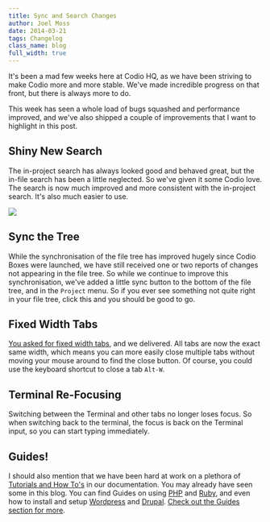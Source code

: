 ```yaml
---
title: Sync and Search Changes
author: Joel Moss
date: 2014-03-21
tags: Changelog
class_name: blog
full_width: true
---
```


It's been a mad few weeks here at Codio HQ, as we have been striving to make Codio more and more stable. We've made incredible progress on that front, but there is always more to do.

This week has seen a whole load of bugs squashed and performance improved, and we've also shipped a couple of improvements that I want to highlight in this post.

## Shiny New Search

The in-project search has always looked good and behaved great, but the in-file search has been a little neglected. So we've given it some Codio love. The search is now much improved and more consistent with the in-project search. It's also much easier to use.

![](blog/search.png)

## Sync the Tree

While the synchronisation of the file tree has improved hugely since Codio Boxes were launched, we have still received one or two reports of changes not appearing in the file tree. So while we continue to improve this synchronisation, we've added a little sync button to the bottom of the file tree, and in the `Project` menu. So if you ever see something not quite right in your file tree, click this and you should be good to go.

## Fixed Width Tabs

[You asked for fixed width tabs](http://cl.ly/image/3x1L2l1T233d), and we delivered. All tabs are now the exact same width, which means you can more easily close multiple tabs without moving your mouse around to find the close button. Of course, you could use the keyboard shortcut to close a tab `Alt-W`.

## Terminal Re-Focusing

Switching between the Terminal and other tabs no longer loses focus. So when switching back to the terminal, the focus is back on the Terminal input, so you can start typing immediately.

## Guides!

I should also mention that we have been hard at work on a plethora of [Tutorials and How To's](https://codio.com/s/docs/specifics/) in our documentation. You may already have seen some in this blog. You can find Guides on using [PHP](https://codio.com/s/docs/specifics/php/) and [Ruby](https://codio.com/s/docs/specifics/ruby/), and even how to install and setup [Wordpress](https://codio.com/s/docs/specifics/wordpress/) and [Drupal](https://codio.com/s/docs/specifics/drupal/). [Check out the Guides section for more](https://codio.com/s/docs/specifics/).